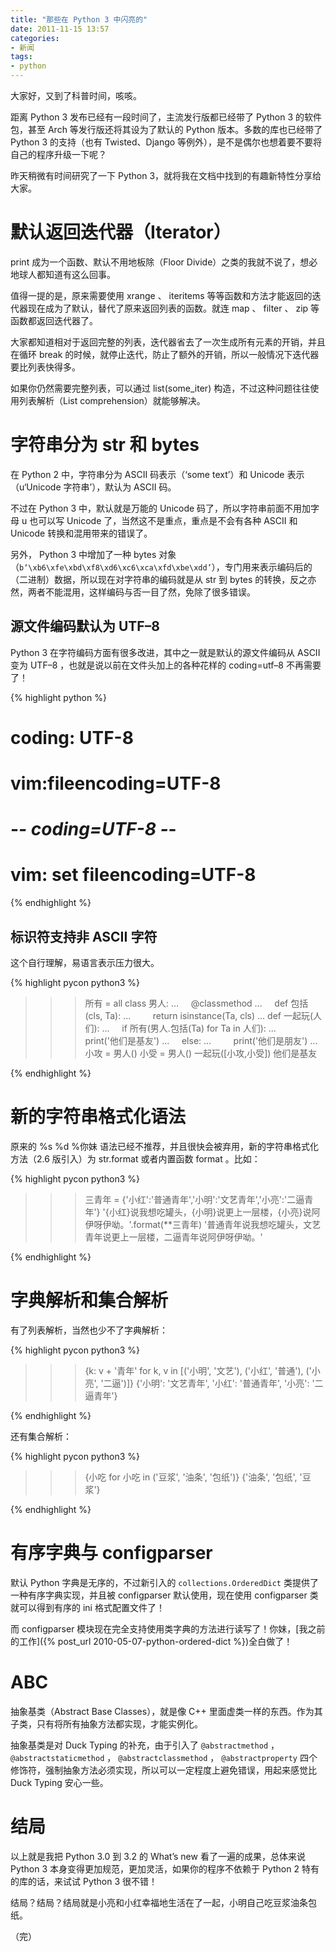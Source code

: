 ```yaml
---
title: "那些在 Python 3 中闪亮的"
date: 2011-11-15 13:57
categories:
- 新闻
tags:
- python
---
```


大家好，又到了科普时间，咳咳。

距离 Python 3 发布已经有一段时间了，主流发行版都已经带了 Python 3
的软件包，甚至 Arch 等发行版还将其设为了默认的 Python
版本。多数的库也已经带了 Python 3 的支持（也有 Twisted、Django
等例外），是不是偶尔也想着要不要将自己的程序升级一下呢？

昨天稍微有时间研究了一下 Python
3，就将我在文档中找到的有趣新特性分享给大家。

默认返回迭代器（Iterator）
==========================

print 成为一个函数、默认不用地板除（Floor
Divide）之类的我就不说了，想必地球人都知道有这么回事。

值得一提的是，原来需要使用 xrange 、 iteritems
等等函数和方法才能返回的迭代器现在成为了默认，替代了原来返回列表的函数。就连
map 、 filter 、 zip 等函数都返回迭代器了。

大家都知道相对于返回完整的列表，迭代器省去了一次生成所有元素的开销，并且在循环
break
的时候，就停止迭代，防止了额外的开销，所以一般情况下迭代器要比列表快得多。

如果你仍然需要完整列表，可以通过 list(some\_iter)
构造，不过这种问题往往使用列表解析（List comprehension）就能够解决。

字符串分为 str 和 bytes
=======================

在 Python 2 中，字符串分为 ASCII 码表示（‘some text’）和 Unicode
表示（u‘Unicode 字符串’），默认为 ASCII 码。

不过在 Python 3 中，默认就是万能的 Unicode
码了，所以字符串前面不用加字母 u 也可以写 Unicode
了，当然这不是重点，重点是不会有各种 ASCII 和 Unicode
转换和混用带来的错误了。

另外， Python 3 中增加了一种 bytes
对象（`b‘\xb6\xfe\xbd\xf8\xd6\xc6\xca\xfd\xbe\xdd’`），专门用来表示编码后的（二进制）数据，所以现在对字符串的编码就是从
str 到 bytes
的转换，反之亦然，两者不能混用，这样编码与否一目了然，免除了很多错误。

源文件编码默认为 UTF–8
----------------------

Python 3 在字符编码方面有很多改进，其中之一就是默认的源文件编码从 ASCII
变为 UTF–8 ，也就是说以前在文件头加上的各种花样的 coding=utf–8
不再需要了！

{% highlight python %}
# coding: UTF-8
# vim:fileencoding=UTF-8
# -*- coding=UTF-8 -*-
# vim: set fileencoding=UTF-8
{% endhighlight %}

标识符支持非 ASCII 字符
-----------------------

这个自行理解，易语言表示压力很大。

{% highlight pycon python3 %}
>>> 所有 = all
>>> class 男人:
...     @classmethod
...     def 包括(cls, Ta):
...         return isinstance(Ta, cls)
...
>>> def 一起玩(人们):
...     if 所有(男人.包括(Ta) for Ta in 人们):
...         print('他们是基友')
...     else:
...         print('他们是朋友')
...
>>> 小攻 = 男人()
>>> 小受 = 男人()
>>> 一起玩([小攻,小受])
他们是基友
>>>
{% endhighlight %}

新的字符串格式化语法
====================

原来的 %s %d %你妹
语法已经不推荐，并且很快会被弃用，新的字符串格式化方法（2.6 版引入）为
str.format 或者内置函数 format 。比如：

{% highlight pycon python3 %}
>>> 三青年 = {'小红':'普通青年','小明':'文艺青年','小亮':'二逼青年'}
>>> '{小红}说我想吃罐头，{小明}说更上一层楼，{小亮}说阿伊呀伊呦。'.format(**三青年)
'普通青年说我想吃罐头，文艺青年说更上一层楼，二逼青年说阿伊呀伊呦。'
>>>
{% endhighlight %}

字典解析和集合解析
==================

有了列表解析，当然也少不了字典解析：

{% highlight pycon python3 %}
>>> {k: v + '青年' for k, v in [('小明', '文艺'), ('小红', '普通'), ('小亮', '二逼')]}
{'小明': '文艺青年', '小红': '普通青年', '小亮': '二逼青年'}
>>>
{% endhighlight %}

还有集合解析：

{% highlight pycon python3 %}
>>> {小吃 for 小吃 in ('豆浆', '油条', '包纸')}
{'油条', '包纸', '豆浆'}
>>>
{% endhighlight %}

有序字典与 configparser
=======================

默认 Python 字典是无序的，不过新引入的 `collections.OrderedDict`
类提供了一种有序字典实现，并且被 configparser 默认使用，现在使用
configparser 类就可以得到有序的 ini 格式配置文件了！

而 configparser 模块现在完全支持使用类字典的方法进行读写了！你妹，[我之前的工作]({% post_url 2010-05-07-python-ordered-dict %})全白做了！

ABC
===

抽象基类（Abstract Base Classes），就是像 C++
里面虚类一样的东西。作为其子类，只有将所有抽象方法都实现，才能实例化。

抽象基类是对 Duck Typing 的补充，由于引入了 `@abstractmethod` ，
`@abstractstaticmethod` ， `@abstractclassmethod` ， `@abstractproperty`
四个修饰符，强制抽象方法必须实现，所以可以一定程度上避免错误，用起来感觉比
Duck Typing 安心一些。

结局
====

以上就是我把 Python 3.0 到 3.2 的 What’s new 看了一遍的成果，总体来说
Python 3 本身变得更加规范，更加灵活，如果你的程序不依赖于 Python 2
特有的库的话，来试试 Python 3 很不错！

结局？结局？结局就是小亮和小红幸福地生活在了一起，小明自己吃豆浆油条包纸。

（完）

